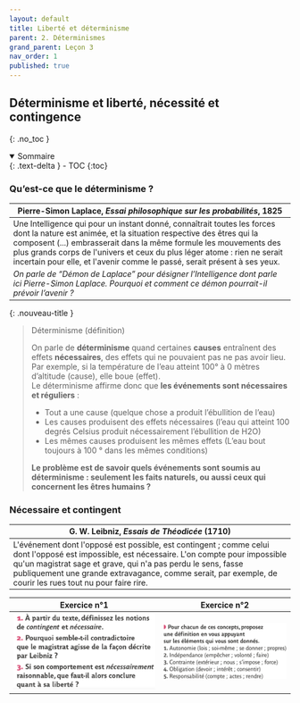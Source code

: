 ```yaml
---
layout: default
title: Liberté et déterminisme
parent: 2. Déterminismes
grand_parent: Leçon 3
nav_order: 1
published: true
---
```

## Déterminisme et liberté, nécessité et contingence 
{: .no_toc }

<details open markdown="block">
  <summary>
    Sommaire
  </summary>
  {: .text-delta }
- TOC
{:toc}
</details>


### Qu’est-ce que le déterminisme ?

| Pierre-Simon Laplace, *Essai philosophique sur les probabilités*, 1825     |
| ---------------------------- |
| Une Intelligence qui pour un instant donné, connaîtrait toutes les forces dont la nature est animée, et la situation respective des êtres qui la composent (...) embrasserait dans la même formule les mouvements des plus grands corps de l'univers et ceux du plus léger atome : rien ne serait incertain pour elle, et l'avenir comme le passé, serait présent à ses yeux. |
| *On parle de “Démon de Laplace” pour désigner l’Intelligence dont parle ici Pierre-Simon Laplace. Pourquoi et comment ce démon pourrait-il prévoir l’avenir ?*   |

{: .nouveau-title }
> Déterminisme (définition)  
>
> On parle de **déterminisme** quand certaines **causes** entraînent des effets **nécessaires**, des effets qui ne pouvaient pas ne pas avoir lieu. Par exemple, si la température de l’eau atteint 100° à 0 mètres d’altitude (cause), elle boue (effet).   
>Le déterminisme affirme donc que **les événements sont nécessaires et réguliers** :
>- Tout a une cause (quelque chose a produit l’ébullition de l’eau)
>- Les causes produisent des effets nécessaires (l’eau qui atteint 100 degrés Celsius produit nécessairement l’ébullition de H2O)
>- Les mêmes causes produisent les mêmes effets (L’eau bout toujours à 100 ° dans les mêmes conditions)
>
>**Le problème est de savoir quels événements sont soumis au déterminisme : seulement les faits naturels, ou aussi ceux qui concernent les êtres humains ?**

### Nécessaire et contingent

| G. W. Leibniz, *Essais de Théodicée* (1710)      |
| ------------------------------- |
| L'événement dont l'opposé est possible, est contingent ; comme celui dont l'opposé est impossible, est nécessaire. L'on compte pour impossible qu'un magistrat sage et grave, qui n'a pas perdu le sens, fasse publiquement une grande extravagance, comme serait, par exemple, de courir les rues tout nu pour faire rire. |

| Exercice n°1          | Exercice n°2           |
| --------------------- | -------------------------- |
| <img src="../../assets/img/l3exo1.png" style="zoom:48%;" /> | <img src="../../assets/img/l3exo2.png" style="zoom:26%;" /> |
